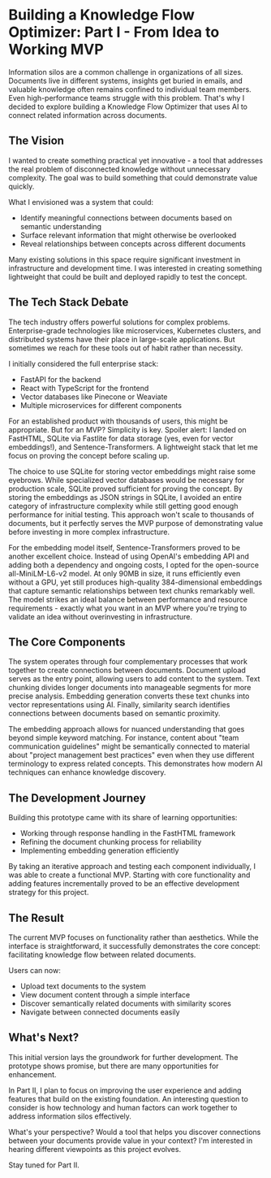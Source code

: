 # Building a Knowledge Flow Optimizer: Part I - From Idea to Working MVP

Information silos are a common challenge in organizations of all sizes. Documents live in different systems, insights get buried in emails, and valuable knowledge often remains confined to individual team members. Even high-performance teams struggle with this problem. That's why I decided to explore building a Knowledge Flow Optimizer that uses AI to connect related information across documents.

## The Vision

I wanted to create something practical yet innovative - a tool that addresses the real problem of disconnected knowledge without unnecessary complexity. The goal was to build something that could demonstrate value quickly.

What I envisioned was a system that could:
* Identify meaningful connections between documents based on semantic understanding
* Surface relevant information that might otherwise be overlooked
* Reveal relationships between concepts across different documents

Many existing solutions in this space require significant investment in infrastructure and development time. I was interested in creating something lightweight that could be built and deployed rapidly to test the concept.

## The Tech Stack Debate

The tech industry offers powerful solutions for complex problems. Enterprise-grade technologies like microservices, Kubernetes clusters, and distributed systems have their place in large-scale applications. But sometimes we reach for these tools out of habit rather than necessity.

I initially considered the full enterprise stack:
* FastAPI for the backend
* React with TypeScript for the frontend
* Vector databases like Pinecone or Weaviate
* Multiple microservices for different components

For an established product with thousands of users, this might be appropriate. But for an MVP? Simplicity is key. Spoiler alert: I landed on FastHTML, SQLite via Fastlite for data storage (yes, even for vector embeddings!), and Sentence-Transformers. A lightweight stack that let me focus on proving the concept before scaling up.

The choice to use SQLite for storing vector embeddings might raise some eyebrows. While specialized vector databases would be necessary for production scale, SQLite proved sufficient for proving the concept. By storing the embeddings as JSON strings in SQLite, I avoided an entire category of infrastructure complexity while still getting good enough performance for initial testing. This approach won't scale to thousands of documents, but it perfectly serves the MVP purpose of demonstrating value before investing in more complex infrastructure.

For the embedding model itself, Sentence-Transformers proved to be another excellent choice. Instead of using OpenAI's embedding API and adding both a dependency and ongoing costs, I opted for the open-source all-MiniLM-L6-v2 model. At only 90MB in size, it runs efficiently even without a GPU, yet still produces high-quality 384-dimensional embeddings that capture semantic relationships between text chunks remarkably well. The model strikes an ideal balance between performance and resource requirements - exactly what you want in an MVP where you're trying to validate an idea without overinvesting in infrastructure.

## The Core Components

The system operates through four complementary processes that work together to create connections between documents. Document upload serves as the entry point, allowing users to add content to the system. Text chunking divides longer documents into manageable segments for more precise analysis. Embedding generation converts these text chunks into vector representations using AI. Finally, similarity search identifies connections between documents based on semantic proximity.

The embedding approach allows for nuanced understanding that goes beyond simple keyword matching. For instance, content about "team communication guidelines" might be semantically connected to material about "project management best practices" even when they use different terminology to express related concepts. This demonstrates how modern AI techniques can enhance knowledge discovery.

## The Development Journey

Building this prototype came with its share of learning opportunities:
* Working through response handling in the FastHTML framework
* Refining the document chunking process for reliability
* Implementing embedding generation efficiently

By taking an iterative approach and testing each component individually, I was able to create a functional MVP. Starting with core functionality and adding features incrementally proved to be an effective development strategy for this project.

## The Result

The current MVP focuses on functionality rather than aesthetics. While the interface is straightforward, it successfully demonstrates the core concept: facilitating knowledge flow between related documents.

Users can now:
* Upload text documents to the system
* View document content through a simple interface
* Discover semantically related documents with similarity scores
* Navigate between connected documents easily

## What's Next?

This initial version lays the groundwork for further development. The prototype shows promise, but there are many opportunities for enhancement.

In Part II, I plan to focus on improving the user experience and adding features that build on the existing foundation. An interesting question to consider is how technology and human factors can work together to address information silos effectively.

What's your perspective? Would a tool that helps you discover connections between your documents provide value in your context? I'm interested in hearing different viewpoints as this project evolves.

Stay tuned for Part II.
